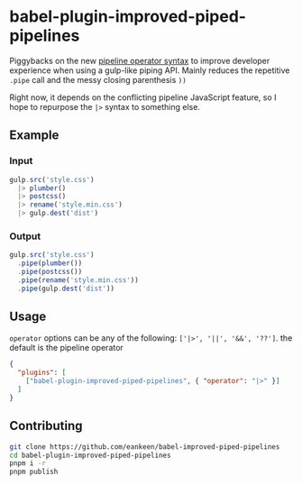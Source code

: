 # babel-plugin-improved-piped-pipelines

Piggybacks on the new [pipeline operator syntax](https://github.com/tc39/proposal-pipeline-operator) to improve developer experience when using a gulp-like piping API. Mainly reduces the repetitive `.pipe` call and the messy closing parenthesis `))`

Right now, it depends on the conflicting pipeline JavaScript feature, so I hope to repurpose the `|>` syntax to something else.

## Example

### Input

```js
gulp.src('style.css')
  |> plumber()
  |> postcss()
  |> rename('style.min.css')
  |> gulp.dest('dist')
```

### Output

```js
gulp.src('style.css')
  .pipe(plumber())
  .pipe(postcss())
  .pipe(rename('style.min.css'))
  .pipe(gulp.dest('dist'))
```

## Usage

`operator` options can be any of the following: `['|>', '||', '&&', '??']`. the default is the pipeline operator

```json
{
  "plugins": [
    ["babel-plugin-improved-piped-pipelines", { "operator": "|>" }]
  ]
}
```

## Contributing

```sh
git clone https://github.com/eankeen/babel-improved-piped-pipelines
cd babel-plugin-improved-piped-pipelines
pnpm i -r
pnpm publish
```
